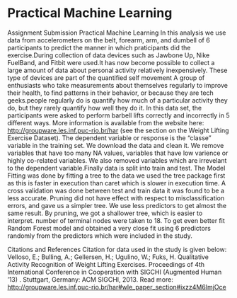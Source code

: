 # Practical Machine Learning
Assignment Submission Practical Machine Learning
In this analysis we use data from accelerometers on the belt, forearm, arm, and dumbell of 6 participants to predict the manner in which praticipants did the exercise.During collection of data devices such as Jawbone Up, Nike FuelBand, and Fitbit were used.It has now become possible to collect a large amount of data about personal activity relatively inexpensively. These type of devices are part of the quantified self movement A group of enthusiasts who take measurements about themselves regularly to improve their health, to find patterns in their behavior, or because they are tech geeks.people regularly do is quantify how much of a particular activity they do, but they rarely quantify how well they do it. In this data set, the participants were asked to perform barbell lifts correctly and incorrectly in 5 different ways. More information is available from the website here: http://groupware.les.inf.puc-rio.br/har (see the section on the Weight Lifting Exercise Dataset).
The dependent variable or response is the “classe” variable in the training set.
We download the data and clean it. We remove variables that have too many NA values, variables that have low varience or highly co-related variables. We also removed variables which are irrevelant to the dependent variable.Finally data is split into train and test.
The Model Fitting was done by fitting a tree to the data we used the tree package first as this is faster in execution than caret which is slower in execution time. A cross validation was done between test and train data it was found to be a less accurate. Pruning did not have effect with respect to misclassification errors, and gave us a simpler tree. We use less predictors to get almost the same result. By pruning, we got a shallower tree, which is easier to interpret. number of terminal nodes were taken to 18. To get even better fit Random Forest model and obtained a very close fit using 6 predictors randomly from the predictors which were included in the study.

Citations and References
Citation for data used in the study is given below:
Velloso, E.; Bulling, A.; Gellersen, H.; Ugulino, W.; Fuks, H. Qualitative Activity Recognition of Weight Lifting Exercises. Proceedings of 4th International Conference in Cooperation with SIGCHI (Augmented Human ’13) . Stuttgart, Germany: ACM SIGCHI, 2013.
Read more: http://groupware.les.inf.puc-rio.br/har#wle_paper_section#ixzz4M6ImjOce
